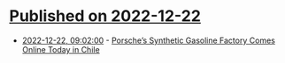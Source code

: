# [Published on 2022-12-22](index.md)

* [2022-12-22, 09:02:00](https://soylentnews.org/article.pl?sid=22/12/21/2024254&from=rss) - [Porsche’s Synthetic Gasoline Factory Comes Online Today in Chile](https://soylentnews.org/article.pl?sid=22/12/21/2024254&from=rss)
